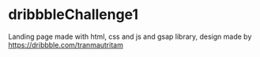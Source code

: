 # dribbbleChallenge1
Landing page made with html, css and js and gsap library, design made by https://dribbble.com/tranmautritam
